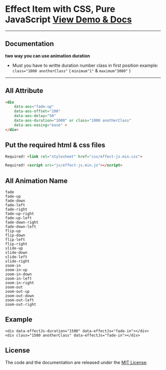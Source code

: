 # Effect Item with CSS, Pure JavaScript <a href="https://stacksagar.github.io/effect-js">View Demo & Docs</a>

---

## Documentation
**two way you can use animation duration**
- Must you have to writte duration number class in first position example: `class="1000 anotherClass"`  ( `minimum"1"` & `maximum"3000"` )

<div data-effectJs-duration="1000" ></div>
 
 ---

## All Attribute
```html
<div
    data-aos="fade-up"
    data-aos-offset="200"
    data-aos-delay="50"
    data-aos-duration="1000" or class="1000 anotherClass"
    data-aos-easing="ease" >
</div>
```
  
## Put the required html & css files

```html
Required! <link rel="stylesheet" href="css/effect-js.min.css"> 
```

```html
Required! <script src="js/effect-js.min.js"></script> 
```
 

## All Animation Name
```
fade
fade-up
fade-down
fade-left
fade-right
fade-up-right
fade-up-left
fade-down-right
fade-down-left
flip-up
flip-down
flip-left
flip-right
slide-up
slide-down
slide-left
slide-right
zoom-in
zoom-in-up
zoom-in-down
zoom-in-left
zoom-in-right
zoom-out
zoom-out-up
zoom-out-down
zoom-out-left
zoom-out-right
```

## Example
```
<div data-effectJs-duration="1500" data-effectJs="fade-in"></div>
<div class="1500 anotherClass" data-effectJs="fade-in"></div>
```
  
 
## License

The code and the documentation are released under the [MIT License](LICENSE).
